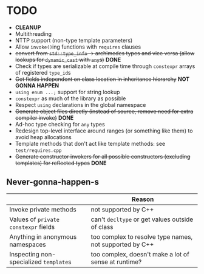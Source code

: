 # TODO
* **CLEANUP**
* Multithreading
* NTTP support (non-type template parameters)
* Allow `invoke()`ing functions with `requires` clauses
* ~~convert from `std::type_info` -> archimedes types and vice versa (allow lookups for `dynamic_cast` with `any`s)~~ **DONE**
* Check if types are serializable at compile time through `constexpr` arrays of registered `type_id`s
* ~~Get fields independent on class location in inheritance hierarchy~~ **NOT GONNA HAPPEN**
* `using enum ...;` support for string lookup
* `constexpr` as much of the library as possible
* Respect `using` declarations in the global namespace
* ~~Generate object files directly (instead of source, remove need for extra compiler invoke)~~ **DONE**
* Ad-hoc type checking for `any` types
* Redesign top-level interface around ranges (or something like them) to avoid heap allocations
* Template methods that don't act like template methods: see `test/requires.cpp`
* ~~Generate constructor invokers for all possible constructors (excluding templates) for reflected types~~ **DONE**

## Never-gonna-happen-s
|                                           | Reason
|-------------------------------------------|--------------------------------------------------------
| Invoke private methods                    | not supported by C++
| Values of `private` `constexpr` fields    | can't `decltype` or get values outside of class
| Anything in anonymous namespaces          | too complex to resolve type names, not supported by C++
| Inspecting non-specialized `template`s    | too complex, doesn't make a lot of sense at runtime?
